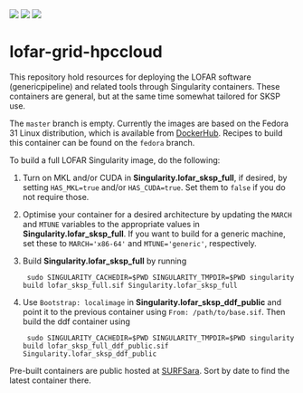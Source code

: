 <img src="https://img.shields.io/github/v/release/tikk3r/lofar-grid-hpccloud?sort=semver"/>
<img src="https://img.shields.io/github/license/tikk3r/lofar-grid-hpccloud.svg?logo=github"/>
<a href="https://zenodo.org/badge/latestdoi/136925861"><img src="https://zenodo.org/badge/136925861.svg"/></a>

# lofar-grid-hpccloud

This repository hold resources for deploying the LOFAR software (genericpipeline) and related tools through Singularity containers. These containers are general, but at the same time somewhat tailored for SKSP use.

The `master` branch is empty. Currently the images are based on the Fedora 31 Linux distribution, which is available from [DockerHub](https://hub.docker.com/_/fedora). Recipes to build this container can be found on the `fedora` branch.

To build a full LOFAR Singularity image, do the following:

1) Turn on MKL and/or CUDA in **Singularity.lofar\_sksp\_full**, if desired, by setting `HAS_MKL=true` and/or `HAS_CUDA=true`. Set them to `false` if you do not require those.

2) Optimise your container for a desired architecture by updating the `MARCH` and `MTUNE` variables to the appropriate values in **Singularity.lofar\_sksp\_full**. If you want to build for a generic machine, set these to `MARCH='x86-64'` and `MTUNE='generic'`, respectively.

3) Build **Singularity.lofar\_sksp\_full** by running

        sudo SINGULARITY_CACHEDIR=$PWD SINGULARITY_TMPDIR=$PWD singularity build lofar_sksp_full.sif Singularity.lofar_sksp_full


4) Use `Bootstrap: localimage` in **Singularity.lofar\_sksp\_ddf\_public** and point it to the previous container using `From: /path/to/base.sif`. Then build the ddf container using

        sudo SINGULARITY_CACHEDIR=$PWD SINGULARITY_TMPDIR=$PWD singularity build lofar_sksp_full_ddf_public.sif Singularity.lofar_sksp_ddf_public

Pre-built containers are public hosted at [SURFSara](https://lofar-webdav.grid.sara.nl/software/shub_mirror/tikk3r/lofar-grid-hpccloud/). Sort by date to find the latest container there.
